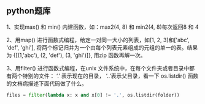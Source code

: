 ## python题库

1、实现max() 和 min() 内建函数，如：max2(4, 8) 和 min2(4, 8)每次返回8 和 4 

2、用map() 进行函数式编程，给定一对同一大小的列表，如[1, 2, 3]和['abc', 'def', 'ghi'], 将两个标记归并为一个由每个列表元素组成的元组的单一的表。结果为 {[(1,'abc'), (2, 'def'), (3, 'ghi')]}, 用zip 函数再解一次。

3、用filter() 进行函数式编程，在unix  文件系统中，在每个文件夹或者目录中都有两个特别的文件： ‘.’ 表示现在的目录， ‘..’表示父目录，看一下 os.listdir() 函数的文档病描述下面代码做了什么。

```python
files = filter(lambda x: x and x[0] != '.', os.listdir(folder))
```



